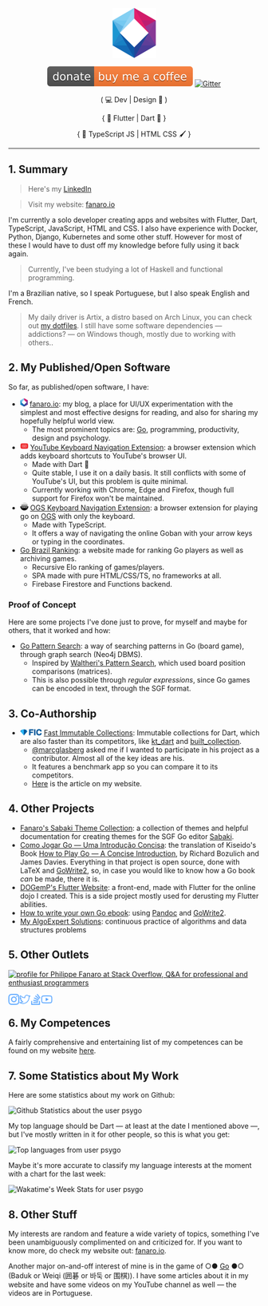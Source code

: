 <p align="center">
  <a href="https://fanaro.io"><img src="assets/logo.png" height="100px" alt="Logo" /></a>
</p>

<p align="center">
  <a href="https://www.buymeacoffee.com/psygo"><img src="assets/buy_me_a_coffee_shield.svg" alt="Buy Me A Coffee" /></a>
  <a href="https://gitter.im/fanaroio/community?utm_source=badge&utm_medium=badge&utm_campaign=pr-badge&utm_content=badge"><img src="https://badges.gitter.im/fanaroio/community.svg" alt="Gitter" /></a>
</p>

<p align="center">
  ( 💻 Dev | Design 🎨 ) 
</p>

<p align="center">
  { 💙 Flutter | Dart 🎯 }
</p>

<p align="center">
  { 💾 TypeScript JS | HTML CSS 🖌 }
</p>

---

## 1. Summary

> Here's my [LinkedIn](https://www.linkedin.com/in/philippe-fanaro/)

> Visit my website: [fanaro.io][fanaro.io]

I'm currently a solo developer creating apps and websites with Flutter, Dart, TypeScript, JavaScript, HTML and CSS. I also have experience with Docker, Python, Django, Kubernetes and some other stuff. However for most of these I would have to dust off my knowledge before fully using it back again.

> Currently, I've been studying a lot of Haskell and functional programming.

I'm a Brazilian native, so I speak Portuguese, but I also speak English and French.

> My daily driver is Artix, a distro based on Arch Linux, you can check out [my dotfiles][dotfiles]. I still have some software dependencies &mdash; addictions? &mdash; on Windows though, mostly due to working with others..

[dotfiles]: https://github.com/psygo/dotfiles

## 2. My Published/Open Software

So far, as published/open software, I have:

- [<img alt="fanaro.io" width="15px" src="assets/logo.png"/>][fanaro.io] [fanaro.io][fanaro.io]: my blog, a place for UI/UX experimentation with the simplest and most effective designs for reading, and also for sharing my hopefully helpful world view.
  - The most prominent topics are: [Go][go_wikipedia], programming, productivity, design and psychology.
- [<img alt="YouTube Kbd Nav" width="16px" src="assets/youtube_kbd_nav.svg"/>][youtube_kbd_nav] [YouTube Keyboard Navigation Extension][youtube_kbd_nav]: a browser extension which adds keyboard shortcuts to YouTube's browser UI.
  - Made with Dart 🎯
  - Quite stable, I use it on a daily basis. It still conflicts with some of YouTube's UI, but this problem is quite minimal.
  - Currently working with Chrome, Edge and Firefox, though full support for Firefox won't be maintained.
- [<img alt="OGS Kbd Nav" width="16px" src="assets/ogs_kbd_nav.svg"/>][ogs_kbd_nav] [OGS Keyboard Navigation Extension][ogs_kbd_nav]: a browser extension for playing go on [OGS][ogs] with only the keyboard.
  - Made with TypeScript.
  - It offers a way of navigating the online Goban with your arrow keys or typing in the coordinates.
- [Go Brazil Ranking](https://github.com/psygo/go-brasil-ranking): a website made for ranking Go players as well as archiving games.
  - Recursive Elo ranking of games/players.
  - SPA made with pure HTML/CSS/TS, no frameworks at all.
  - Firebase Firestore and Functions backend.
  
[ogs]: https://online-go.com
[ogs_kbd_nav]: https://github.com/FanaroEngineering/ogs_kbd_nav
[youtube_kbd_nav]: https://github.com/FanaroEngineering/youtube_kbd_nav

### Proof of Concept

Here are some projects I've done just to prove, for myself and maybe for others, that it worked and how:

- [Go Pattern Search](https://github.com/psygo/go_pattern_search): a way of searching patterns in Go (board game), through graph search (Neo4j DBMS).
  - Inspired by [Waltheri's Pattern Search](http://ps.waltheri.net/), which used board position comparisons (matrices).
  - This is also possible through *regular expressions*, since Go games can be encoded in text, through the SGF format.

## 3. Co-Authorship

- [<img alt="Fast Immutable Collections" height="13px" src="assets/fic_logo.png"/>][fast_immutable_collections] [Fast Immutable Collections][fast_immutable_collections]: Immutable collections for Dart, which are also faster than its competitors, like [kt_dart][kt_dart] and [built_collection][built_collection].
  - [@marcglasberg][marcglasberg] asked me if I wanted to participate in his project as a contributor. Almost all of the key ideas are his.
  - It features a benchmark app so you can compare it to its competitors.
  - [Here][fanaro.io_fic] is the article on my website.

[built_collection]: https://github.com/google/built_collection.dart
[fanaro.io_fic]: https://fanaro.io/articles/fic/fic.html
[fast_immutable_collections]: https://github.com/marcglasberg/fast_immutable_collections
[kt_dart]: https://github.com/passsy/kt.dart
[marcglasberg]: https://github.com/marcglasberg

## 4. Other Projects

- [Fanaro's Sabaki Theme Collection][sabaki_themes]: a collection of themes and helpful documentation for creating themes for the SGF Go editor [Sabaki][sabaki].
- [Como Jogar Go &mdash; Uma Introdução Concisa](https://github.com/FanaroEngineering/traducao_como_jogar_go): the translation of Kiseido's Book [How to Play Go &mdash; A Concise Introduction](https://www.goodreads.com/book/show/35663792-how-to-play-go-a-concise-introduction?ac=1&from_search=true&qid=BPOysUtlJm&rank=1), by Richard Bozulich and James Davies. Everything in that project is open source, done with LaTeX and [GoWrite2](http://gowrite.net/GOWrite2_download.html), so, in case you would like to know how a Go book *can* be made, there it is.
- [DOGemP's Flutter Website](https://github.com/FanaroEngineering/dogemp): a front-end, made with Flutter for the online dojo I created. This is a side project mostly used for derusting my Flutter abilities.
- [How to write your own Go ebook](https://github.com/psygo/template_tsumego_ebook): using [Pandoc](https://pandoc.org/) and [GoWrite2](http://gowrite.net/GOWrite2_download.html).
- [My AlgoExpert Solutions](https://github.com/psygo/algoexpert): continuous practice of algorithms and data structures problems


[sabaki]: https://sabaki.yichuanshen.de/
[sabaki_themes]: https://github.com/FanaroEngineering/fanaro_sabaki_theme_collection

## 5. Other Outlets

<a href="https://stackoverflow.com/users/4756173/philippe-fanaro"><img src="https://stackoverflow.com/users/flair/4756173.png?theme=dark" width="208" height="58" alt="profile for Philippe Fanaro at Stack Overflow, Q&amp;A for professional and enthusiast programmers" title="profile for Philippe Fanaro at Stack Overflow, Q&amp;A for professional and enthusiast programmers"></a>

[<img align="left" alt="Philippe Fanaro | Instagram" width="22px" src="assets/instagram.svg" />][instagram]
[<img align="left" alt="Philippe Fanaro | Twitter" width="22px" src="assets/twitter.svg" />][twitter]
[<img align="left" alt="Philippe Fanaro | LinkedIn" width="22px" src="assets/stackoverflow.svg" />][stackoverflow]
[<img align="left" alt="Philippe Fanaro | YouTube" width="22px" src="assets/youtube.svg" />][youtube]

<br>

[instagram]: https://www.instagram.com/fanaro009/
[fanaro.io]: https://fanaro.io/
[stackoverflow]: https://stackoverflow.com/users/4756173/philippe-fanaro?tab=profile
[twitter]: https://twitter.com/PFanaro
[youtube]: https://www.youtube.com/channel/UCuUK6AAtvo8cTFOJ3OOg9Mw?view_as=subscriber

## 6. My Competences

A fairly comprehensive and entertaining list of my competences can be found on my website [here](https://fanaro.io/pages/competences.html).

## 7. Some Statistics about My Work

Here are some statistics about my work on Github:

<img
  src="https://github-readme-stats.vercel.app/api?username=psygo&show_icons=true&theme=algolia"
  alt="Github Statistics about the user psygo"
/>

My top language should be Dart &mdash; at least at the date I mentioned above &mdash;, but I've mostly written in it for other people, so this is what you get:

<img
  src="https://github-readme-stats.vercel.app/api/top-langs/?username=psygo&theme=algolia&hide=jupyter%20notebook,html"
  alt="Top languages from user psygo"
/>

Maybe it's more accurate to classify my language interests at the moment with a chart for the last week:

<img
  src="https://github-readme-stats.vercel.app/api/wakatime?username=psygo&layout=compact&theme=algolia"
  alt="Wakatime's Week Stats for user psygo"
/>

## 8. Other Stuff

My interests are random and feature a wide variety of topics, something I've been unambiguously complimented on and criticized for. If you want to know more, do check my website out: [fanaro.io][fanaro.io].

Another major on-and-off interest of mine is in the game of ○● [Go][go_wikipedia] ●○ (Baduk or Weiqi (囲碁 or 바둑 or 围棋)). I have some articles about it in my website and have some videos on my YouTube channel as well &mdash; the videos are in Portuguese.

[go_wikipedia]: https://en.wikipedia.org/wiki/Go_(game)
